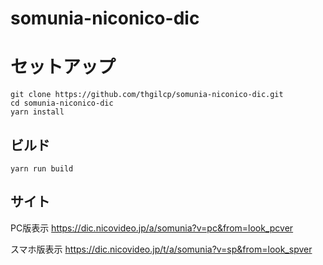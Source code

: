 # somunia-niconico-dic

# セットアップ
```shell
git clone https://github.com/thgilcp/somunia-niconico-dic.git
cd somunia-niconico-dic
yarn install
```

## ビルド
```shell
yarn run build
```

## サイト
PC版表示
https://dic.nicovideo.jp/a/somunia?v=pc&from=look_pcver

スマホ版表示
https://dic.nicovideo.jp/t/a/somunia?v=sp&from=look_spver
